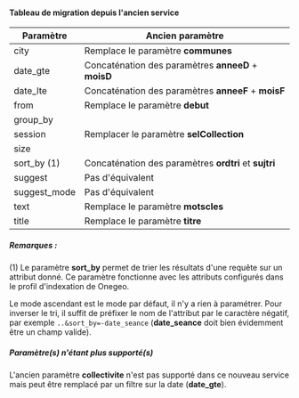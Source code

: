 #### Tableau de migration depuis l'ancien service

| Paramètre    | Ancien paramètre                                      |
|------------- | ----------------------------------------------------- |
| city         | Remplace le paramètre __communes__                    |
| date_gte     | Concaténation des paramètres __anneeD__ + __moisD__   |
| date_lte     | Concaténation des paramètres __anneeF__ + __moisF__   |
| from         | Remplace le paramètre __debut__                       |
| group_by     |                                                       |
| session      | Remplacer le paramètre __selCollection__              |
| size         |                                                       |
| sort_by (1)  | Concaténation des paramètres __ordtri__ et __sujtri__ |
| suggest      | Pas d'équivalent                                      |
| suggest_mode | Pas d'équivalent                                      |
| text         | Remplace le paramètre __motscles__                    |
| title        | Remplace le paramètre __titre__                       |


##### Remarques :

(1) Le paramètre __sort_by__ permet de trier les résultats d'une requête sur un
attribut donné. Ce paramètre fonctionne avec les attributs configurés dans le
profil d'indexation de Onegeo.

Le mode ascendant est le mode par défaut, il n'y a rien à paramétrer.
Pour inverser le tri, il suffit de préfixer le nom de l'attribut par le
caractère négatif, par exemple `..&sort_by=-date_seance` (__date_seance__ doit
bien évidemment être un champ valide).

##### Paramètre(s) n'étant plus supporté(s)

L'ancien paramètre __collectivite__ n'est pas supporté dans ce nouveau service
mais peut être remplacé par un filtre sur la date (__date_gte__).
